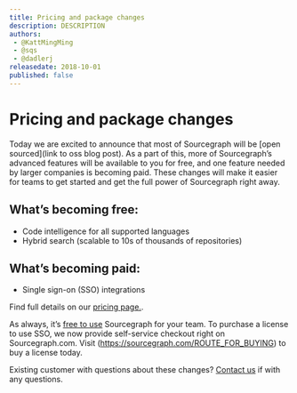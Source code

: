 ```yaml
---
title: Pricing and package changes
description: DESCRIPTION
authors: 
 - @KattMingMing
 - @sqs
 - @dadlerj
releasedate: 2018-10-01
published: false
---
```

# Pricing and package changes

Today we are excited to announce that most of Sourcegraph will be [open sourced](link to oss blog post). As a part of this, more of Sourcegraph’s advanced features will be available to you for free, and one feature needed by larger companies is becoming paid. These changes will make it easier for teams to get started and get the full power of Sourcegraph right away.

## What’s becoming free:

- Code intelligence for all supported languages
- Hybrid search (scalable to 10s of thousands of repositories)

## What’s becoming paid:

- Single sign-on (SSO) integrations

Find full details on our [pricing page.](https://about.sourcegraph.com/pricing).

As always, it’s [free to use](https://about.sourcegraph.com/docs) Sourcegraph for your team. To purchase a license to use SSO, we now provide self-service checkout right on Sourcegraph.com. Visit (https://sourcegraph.com/ROUTE_FOR_BUYING) to buy a license today. 

Existing customer with questions about these changes? [Contact us](https://about.sourcegraph.com/contact) if with any questions.
